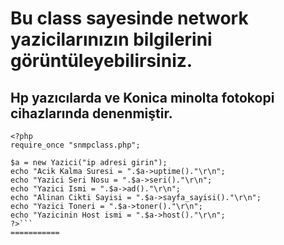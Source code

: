 # Bu class sayesinde network yazicilarınızın bilgilerini görüntüleyebilirsiniz.
## Hp yazıcılarda ve Konica minolta fotokopi cihazlarında denenmiştir.
```
<?php
require_once "snmpclass.php";

$a = new Yazici("ip adresi girin");
echo "Acik Kalma Suresi = ".$a->uptime()."\r\n";
echo "Yazici Seri Nosu = ".$a->seri()."\r\n";
echo "Yazici Ismi = ".$a->ad()."\r\n";
echo "Alinan Cikti Sayisi = ".$a->sayfa_sayisi()."\r\n";
echo "Yazici Toneri = ".$a->toner()."\r\n";
echo "Yazicinin Host ismi = ".$a->host()."\r\n";
?>```
===========
